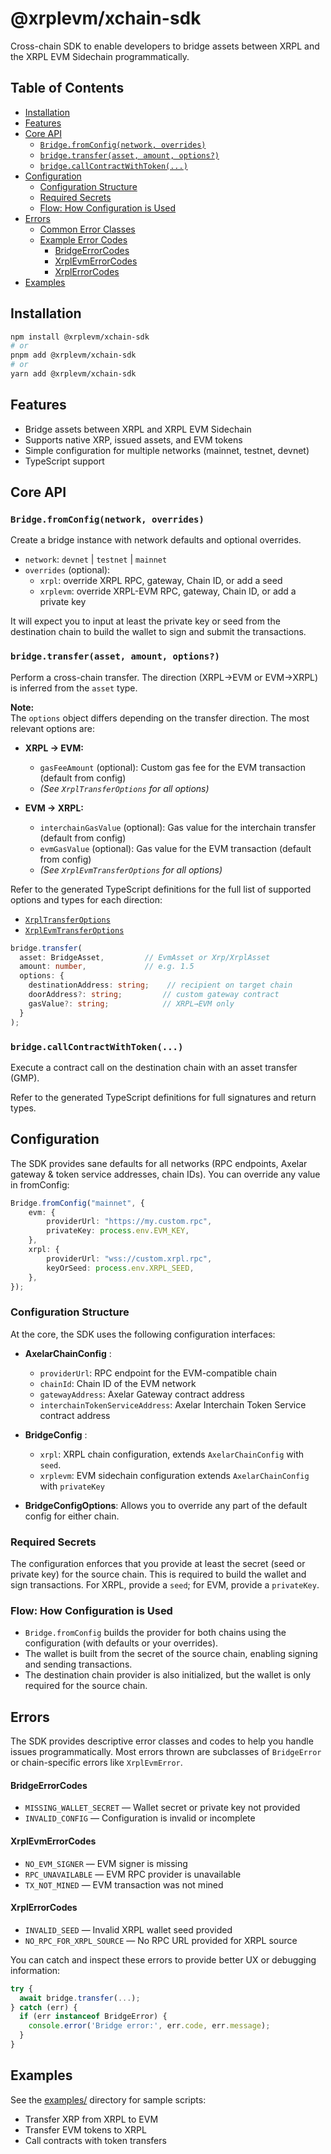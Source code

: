 # @xrplevm/xchain-sdk

Cross-chain SDK to enable developers to bridge assets between XRPL and the XRPL EVM Sidechain programmatically.

## Table of Contents

-   [Installation](#installation)
-   [Features](#features)
-   [Core API](#core-api)
    -   [`Bridge.fromConfig(network, overrides)`](#bridgefromconfignetwork-overrides)
    -   [`bridge.transfer(asset, amount, options?)`](#bridgetransferasset-amount-options)
    -   [`bridge.callContractWithToken(...)`](#bridgecallcontractwithtoken)
-   [Configuration](#configuration)
    -   [Configuration Structure](#configuration-structure)
    -   [Required Secrets](#required-secrets)
    -   [Flow: How Configuration is Used](#flow-how-configuration-is-used)
-   [Errors](#errors)
    -   [Common Error Classes](#common-error-classes)
    -   [Example Error Codes](#example-error-codes)
        -   [BridgeErrorCodes](#bridgeerrorcodes)
        -   [XrplEvmErrorCodes](#xrplevmerrorcodes)
        -   [XrplErrorCodes](#xrplerrorcodes)
-   [Examples](#examples)

## Installation

```bash
npm install @xrplevm/xchain-sdk
# or
pnpm add @xrplevm/xchain-sdk
# or
yarn add @xrplevm/xchain-sdk
```

## Features

-   Bridge assets between XRPL and XRPL EVM Sidechain
-   Supports native XRP, issued assets, and EVM tokens
-   Simple configuration for multiple networks (mainnet, testnet, devnet)
-   TypeScript support

## Core API

### `Bridge.fromConfig(network, overrides)`

Create a bridge instance with network defaults and optional overrides.

-   `network`: `devnet` | `testnet` | `mainnet`
-   `overrides` (optional):
    -   `xrpl`: override XRPL RPC, gateway, Chain ID, or add a seed
    -   `xrplevm`: override XRPL-EVM RPC, gateway, Chain ID, or add a private key

It will expect you to input at least the private key or seed from the destination chain to build the wallet to sign and submit the transactions.

### `bridge.transfer(asset, amount, options?)`

Perform a cross-chain transfer. The direction (XRPL→EVM or EVM→XRPL) is inferred from the `asset` type.

**Note:**  
The `options` object differs depending on the transfer direction. The most relevant options are:

-   **XRPL → EVM:**

    -   `gasFeeAmount` (optional): Custom gas fee for the EVM transaction (default from config)
    -   _(See `XrplTransferOptions` for all options)_

-   **EVM → XRPL:**
    -   `interchainGasValue` (optional): Gas value for the interchain transfer (default from config)
    -   `evmGasValue` (optional): Gas value for the EVM transaction (default from config)
    -   _(See `XrplEvmTransferOptions` for all options)_

Refer to the generated TypeScript definitions for the full list of supported options and types for each direction:

-   [`XrplTransferOptions`](src/bridge/types/transfer.ts)
-   [`XrplEvmTransferOptions`](src/bridge/types/transfer.ts)

```ts
bridge.transfer(
  asset: BridgeAsset,         // EvmAsset or Xrp/XrplAsset
  amount: number,             // e.g. 1.5
  options: {
    destinationAddress: string;    // recipient on target chain
    doorAddress?: string;         // custom gateway contract
    gasValue?: string;            // XRPL→EVM only
  }
);
```

### `bridge.callContractWithToken(...)`

Execute a contract call on the destination chain with an asset transfer (GMP).

Refer to the generated TypeScript definitions for full signatures and return types.

## Configuration

The SDK provides sane defaults for all networks (RPC endpoints, Axelar gateway & token service addresses, chain IDs). You can override any value in fromConfig:

```ts
Bridge.fromConfig("mainnet", {
    evm: {
        providerUrl: "https://my.custom.rpc",
        privateKey: process.env.EVM_KEY,
    },
    xrpl: {
        providerUrl: "wss://custom.xrpl.rpc",
        keyOrSeed: process.env.XRPL_SEED,
    },
});
```

### Configuration Structure

At the core, the SDK uses the following configuration interfaces:

-   **AxelarChainConfig** :

    -   `providerUrl`: RPC endpoint for the EVM-compatible chain
    -   `chainId`: Chain ID of the EVM network
    -   `gatewayAddress`: Axelar Gateway contract address
    -   `interchainTokenServiceAddress`: Axelar Interchain Token Service contract address

-   **BridgeConfig** :

    -   `xrpl`: XRPL chain configuration, extends `AxelarChainConfig` with `seed`.
    -   `xrplevm`: EVM sidechain configuration extends `AxelarChainConfig` with `privateKey`

-   **BridgeConfigOptions**: Allows you to override any part of the default config for either chain.

### Required Secrets

The configuration enforces that you provide at least the secret (seed or private key) for the source chain. This is required to build the wallet and sign transactions. For XRPL, provide a `seed`; for EVM, provide a `privateKey`.

### Flow: How Configuration is Used

-   `Bridge.fromConfig` builds the provider for both chains using the configuration (with defaults or your overrides).
-   The wallet is built from the secret of the source chain, enabling signing and sending transactions.
-   The destination chain provider is also initialized, but the wallet is only required for the source chain.

## Errors

The SDK provides descriptive error classes and codes to help you handle issues programmatically. Most errors thrown are subclasses of `BridgeError` or chain-specific errors like `XrplEvmError`.

#### BridgeErrorCodes

-   `MISSING_WALLET_SECRET` — Wallet secret or private key not provided
-   `INVALID_CONFIG` — Configuration is invalid or incomplete

#### XrplEvmErrorCodes

-   `NO_EVM_SIGNER` — EVM signer is missing
-   `RPC_UNAVAILABLE` — EVM RPC provider is unavailable
-   `TX_NOT_MINED` — EVM transaction was not mined

#### XrplErrorCodes

-   `INVALID_SEED` — Invalid XRPL wallet seed provided
-   `NO_RPC_FOR_XRPL_SOURCE` — No RPC URL provided for XRPL source

You can catch and inspect these errors to provide better UX or debugging information:

```typescript
try {
  await bridge.transfer(...);
} catch (err) {
  if (err instanceof BridgeError) {
    console.error('Bridge error:', err.code, err.message);
  }
}
```

## Examples

See the [examples/](./examples/) directory for sample scripts:

-   Transfer XRP from XRPL to EVM
-   Transfer EVM tokens to XRPL
-   Call contracts with token transfers
